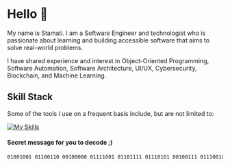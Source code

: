 # Hello 👋

My name is Stamati. I am a Software Engineer and technologist who is passionate about learning and building accessible software that aims to solve real-world problems.

I have shared experience and interest in Object-Oriented Programming, Software Automation, Software Architecture, UI/UX, Cybersecurity, Blockchain, and Machine Learning.

## Skill Stack

Some of the tools I use on a frequent basis include, but are not limited to:

[![My Skills](https://skillicons.dev/icons?i=bash,docker,figma,git,html,java,jenkins,md,mongodb,nodejs,postgres,py,react,tailwind,ts&theme=dark)](https://skillicons.dev)

#### Secret message for you to decode ;)

```txt
01001001 01100110 00100000 01111001 01101111 01110101 00100111 01110010 01100101 00100000 01110010 01100101 01100001 01100100 01101001 01101110 01100111 00100000 01110100 01101000 01101001 01110011 00101100 00100000 01001001 00100000 01101000 01101111 01110000 01100101 00100000 01111001 01101111 01110101 00100000 01101000 01100001 01110110 01100101 00100000 01100001 01101110 00100000 01100001 01101101 01100001 01111010 01101001 01101110 01100111 00100000 01100100 01100001 01111001 00100000 00111010 00101001
```
